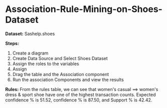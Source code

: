 # Association-Rule-Mining-on-Shoes-Dataset
**Dataset:** Sashelp.shoes

**Steps:**

1.  Create a diagram 
2.  Create Data Source and Select Shoes Dataset 
3.  Assign the roles to the variables
4.  Assign 
5.  Drag the table and the Association component 
6.  Run the association Components and view the results 


**Rules:**
From the rules table, we can see that women's casual ==> women's dress & sport shoe have one of the highest transaction counts. Expected confidence % is 51.52, confidence % is 87.50, and Support % is 42.42.

